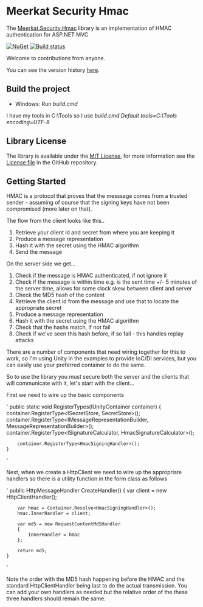 Meerkat Security Hmac
=====================

The [Meerkat.Security.Hmac](https://www.nuget.org/packages/Meerkat.Security.Hmac/) library is an implementation of HMAC authentication for ASP.NET MVC

[![NuGet](https://img.shields.io/nuget/v/Meerkat.Security.Hmac.svg)](https://www.nuget.org/packages/Meerkat.Security.Hmac/) 
[![Build status](https://ci.appveyor.com/api/projects/status/3a3t90hixblfii3p/branch/master?svg=true)](https://ci.appveyor.com/project/PaulHatcher/Meerkat.Security.Hmac/branch/master)


Welcome to contributions from anyone.

You can see the version history [here](RELEASE_NOTES.md).

## Build the project
* Windows: Run *build.cmd*

I have my tools in C:\Tools so I use *build.cmd Default tools=C:\Tools encoding=UTF-8*

## Library License

The library is available under the [MIT License](http://en.wikipedia.org/wiki/MIT_License), for more information see the [License file][1] in the GitHub repository.

 [1]: https://github.com/phatcher/Meerkat.Security.Hmac/blob/master/License.md

## Getting Started

HMAC is a protocol that proves that the messsage comes from a trusted sender - assuming of course that the signing keys have not been compromised (more later on that).

The flow from the client looks like this..

1. Retrieve your client id and secret from where you are keeping it
2. Produce a message representation 
3. Hash it with the secret using the HMAC algorithm
4. Send the message

On the server side we get...

1. Check if the message is HMAC authenticated, if not ignore it
2. Check if the message is within time e.g. is the sent time +/- 5 minutes of the server time, allows for some clock skew between client and server
3. Check the MD5 hash of the content
4. Retrieve the client id from the message and use that to locate the appropriate secret
5. Produce a message representation
6. Hash it with the secret using the HMAC algorithm
7. Check that the hashs match, if not fail
8. Check if we've seen this hash before, if so fail - this handles replay attacks

There are a number of components that need wiring together for this to work, so I'm using Unity in the examples to provide IoC/DI services, but you can easily use your preferred 
container to do the same.

So to use the library you must secure both the server and the clients that will communicate with it, let's start with the client...

First we need to wire up the basic components

'
    public static void RegisterTypes(IUnityContainer container)
    {
        container.RegisterType<ISecretStore, SecretStore>();
        container.RegisterType<IMessageRepresentationBuilder, MessageRepresentationBuilder>();
        container.RegisterType<ISignatureCalculator, HmacSignatureCalculator>();

        container.RegisterType<HmacSigningHandler>();
    }
'

Next, when we create a HttpClient we need to wire up the appropriate handlers so there is a utility function in the form class as follows

'
    public HttpMessageHandler CreateHandler()
    {
        var client = new HttpClientHandler();

        var hmac = Container.Resolve<HmacSigningHandler>();
        hmac.InnerHandler = client;

        var md5 = new RequestContentMd5Handler
        {
            InnerHandler = hmac
        };

        return md5;
    }
'

Note the order with the MD5 hash happening before the HMAC and the standard HttpClientHandler being last to do the actual transmission. You can add your own handlers as needed but 
the relative order of the these three handlers should remain the same.